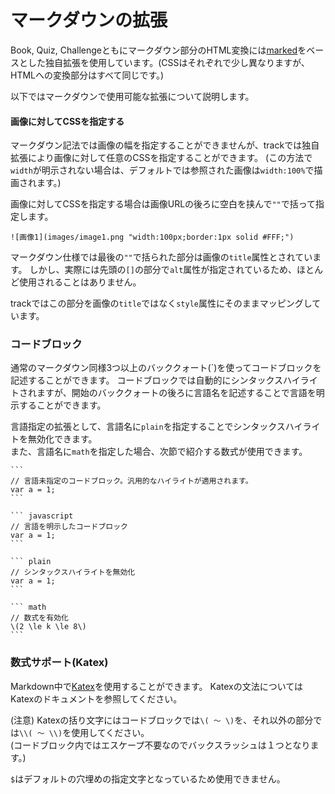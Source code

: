 # マークダウンの拡張
Book, Quiz, Challengeともにマークダウン部分のHTML変換には[marked](https://github.com/markedjs/marked)をベースとした独自拡張を使用しています。(CSSはそれぞれで少し異なりますが、HTMLへの変換部分はすべて同じです。)

以下ではマークダウンで使用可能な拡張について説明します。

#### 画像に対してCSSを指定する
マークダウン記法では画像の幅を指定することができませんが、trackでは独自拡張により画像に対して任意のCSSを指定することができます。
(この方法で`width`が明示されない場合は、デフォルトでは参照された画像は`width:100%`で描画されます。)

画像に対してCSSを指定する場合は画像URLの後ろに空白を挟んで`""`で括って指定します。

```
![画像1](images/image1.png "width:100px;border:1px solid #FFF;")
```

マークダウン仕様では最後の`""`で括られた部分は画像の`title`属性とされています。
しかし、実際には先頭の`[]`の部分で`alt`属性が指定されているため、ほとんど使用されることはありません。

trackではこの部分を画像の`title`ではなく`style`属性にそのままマッピングしています。

### コードブロック
通常のマークダウン同様3つ以上のバッククォート(\`)を使ってコードブロックを記述することができます。
コードブロックでは自動的にシンタックスハイライトされますが、開始のバッククォートの後ろに言語名を記述することで言語を明示することができます。

言語指定の拡張として、言語名に`plain`を指定することでシンタックスハイライトを無効化できます。  
また、言語名に`math`を指定した場合、次節で紹介する数式が使用できます。

``````
```
// 言語未指定のコードブロック。汎用的なハイライトが適用されます。
var a = 1;
```

``` javascript
// 言語を明示したコードブロック
var a = 1;
```

``` plain
// シンタックスハイライトを無効化
var a = 1;
```

``` math
// 数式を有効化
\(2 \le k \le 8\)
```

``````

### 数式サポート(Katex)
Markdown中で[Katex](https://katex.org/)を使用することができます。
Katexの文法についてはKatexのドキュメントを参照してください。

(注意) 
Katexの括り文字にはコードブロックでは`\( 〜 \)`を、それ以外の部分では`\\( 〜 \\)`を使用してください。  
(コードブロック内ではエスケープ不要なのでバックスラッシュは１つとなります。)

`$`はデフォルトの穴埋めの指定文字となっているため使用できません。
